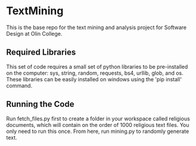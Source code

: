 # TextMining 
This is the base repo for the text mining and analysis project for Software Design at Olin College.

## Required Libraries
This set of code requires a small set of python libraries to be pre-installed on the computer: sys, string, random, requests, bs4, urllib, glob, and os.  These libraries can be easily installed on windows using the 'pip install' command.

## Running the Code
Run fetch_files.py first to create a folder in your workspace called religious documents, which will contain on the order of 1000 religious text files.  You only need to run this once.  From here, run mining.py to randomly generate text.
